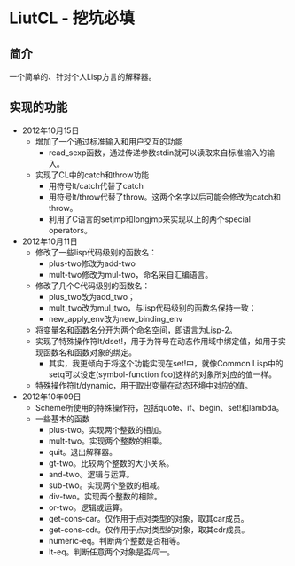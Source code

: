 # LiutCL - 挖坑必填

## 简介

一个简单的、针对个人Lisp方言的解释器。

## 实现的功能

* 2012年10月15日
  * 增加了一个通过标准输入和用户交互的功能
    * read_sexp函数，通过传递参数stdin就可以读取来自标准输入的输入。
  * 实现了CL中的catch和throw功能
    * 用符号lt/catch代替了catch
    * 用符号lt/throw代替了throw。这两个名字以后可能会修改为catch和throw。
    * 利用了C语言的setjmp和longjmp来实现以上的两个special operators。
* 2012年10月11日
  * 修改了一些lisp代码级别的函数名：
	* plus-two修改为add-two
	* mult-two修改为mul-two，命名采自汇编语言。
  * 修改了几个C代码级别的函数名：
    * plus\_two改为add\_two；
    * mult\_two改为mul\_two，与lisp代码级别的函数名保持一致；
    * new\_apply\_env改为new\_binding\_env
  * 将变量名和函数名分开为两个命名空间，即语言为Lisp-2。
  * 实现了特殊操作符lt/dset!，用于为符号在动态作用域中绑定值，如用于实现函数名和函数对象的绑定。
	* 其实，我更倾向于将这个功能实现在set!中，就像Common Lisp中的setq可以设定(symbol-function foo)这样的对象所对应的值一样。
  * 特殊操作符lt/dynamic，用于取出变量在动态环境中对应的值。
* 2012年10年09日
  * Scheme所使用的特殊操作符，包括quote、if、begin、set!和lambda。
  * 一些基本的函数
	* plus-two。实现两个整数的相加。
	* mult-two。实现两个整数的相乘。
	* quit。退出解释器。
	* gt-two。比较两个整数的大小关系。
	* and-two。逻辑与运算。
	* sub-two。实现两个整数的相减。
	* div-two。实现两个整数的相除。
	* or-two。逻辑或运算。
	* get-cons-car。仅作用于点对类型的对象，取其car成员。
	* get-cons-cdr。仅作用于点对类型的对象，取其cdr成员。
	* numeric-eq。判断两个整数是否相等。
	* lt-eq。判断任意两个对象是否*同一*。
